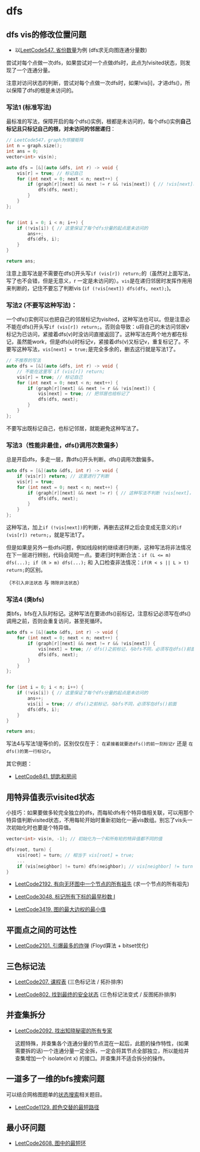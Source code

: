 # dfs

## dfs vis的修改位置问题

* 以[LeetCode547. 省份数量](https://leetcode.cn/problems/number-of-provinces/)为例 (dfs求无向图连通分量数)

尝试对每个点做一次dfs，如果尝试对一个点做dfs时，此点为!visited状态，则发现了一个连通分量。

注意对访问状态的判断，尝试对每个点做一次dfs时，如果!vis[i]，才进dfs()，所以保障了dfs的根是未访问的。

### 写法1 (标准写法)

最标准的写法，保障开启的每个dfs()实例，根都是未访问的，每个dfs()实例**自己标记且只标记自己的根，对未访问的邻居递归**：

```cpp
// LeetCode547，graph为邻接矩阵
int n = graph.size();
int ans = 0;
vector<int> vis(n);

auto dfs = [&](auto &dfs, int r) -> void {
    vis[r] = true; // 标记自己
    for (int next = 0; next < n; next++) {
        if (graph[r][next] && next != r && !vis[next]) { // !vis[next]才递归，这里可以不写 next != r 的判断
            dfs(dfs, next);
        }
    }
};


for (int i = 0; i < n; i++) {
    if (!vis[i]) { // 这里保证了每个dfs分量的起点是未访问的
        ans++;
        dfs(dfs, i);
    }
}

return ans;
```

注意上面写法是不需要在dfs()开头写`if (vis[r]) return;`的（虽然对上面写法，写了也不会错，但是无意义，r 一定是未访问的）。`vis`是在递归邻居时发挥作用用来判断的，记住不要忘了判断vis (`if (!vis[next]) dfs(dfs, next);`)。

### 写法2 (不要写这种写法)：

一个dfs()实例可以也把自己的邻居标记为visited，这种写法也可以。但是注意必不能在dfs()开头写`if (vis[r]) return;`。否则会导致：u将自己的未访问邻居v标记为已访问，紧接着dfs(v)时没访问直接返回了。这种写法在两个地方都在标记，虽然能work，但是dfs(u)时标记v，紧接着dfs(v)又标记v，重复标记了。不要写这种写法，`vis[next] = true;`是完全多余的，删去这行就是写法1了。

```cpp
// 不推荐的写法
auto dfs = [&](auto &dfs, int r) -> void {
    // 不能在这里写 if (vis[r]) return;
    vis[r] = true; // 标记自己
    for (int next = 0; next < n; next++) {
        if (graph[r][next] && next != r && !vis[next]) {
            vis[next] = true; // 把邻居也给标记了
            dfs(dfs, next);
        }
    }
};
```
不要写出既标记自己，也标记邻居，就能避免这种写法了。

### 写法3（性能非最佳，dfs()调用次数偏多）

总是开启dfs，多走一层，靠dfs()开头判断。dfs()调用次数偏多。

```cpp
auto dfs = [&](auto &dfs, int r) -> void {
    if (vis[r]) return; // 这里进行了判断
    vis[r] = true;
    for (int next = 0; next < n; next++) {
        if (graph[r][next] && next != r) { // 这种写法不判断 !vis[next]，直接进递归，靠递归开头判断
            dfs(dfs, next);
        }
    }
};
```

这种写法，加上`if (!vis[next])`的判断，再删去这样之后会变成无意义的`if (vis[r]) return;`，就是写法1了。

但是如果是另外一些dfs问题，例如线段树的继续递归判断，这种写法将非法情况在下一层进行辨别，代码会简短一点。要递归时判断合法：`if (L <= m) dfs(...); if (R > m) dfs(...);` 和 入口检查非法情况：`if(R < s || L > t) return;`的区别。

（`不引入非法状态` 与 `筛除非法状态`）

### 写法4 (类bfs)

类bfs，bfs在入队时标记。这种写法在要进dfs()前标记，注意标记必须写在dfs()调用之前，否则会重复访问，甚至死循环。

```cpp
auto dfs = [&](auto &dfs, int r) -> void {
    for (int next = 0; next < n; next++) {
        if (graph[r][next] && next != r && !vis[next]) {
            vis[next] = true; // dfs()之前标记，与bfs不同，必须写在dfs()前面
            dfs(dfs, next);
        }
    }
};


for (int i = 0; i < n; i++) {
    if (!vis[i]) { // 这里保证了每个dfs分量的起点是未访问的
        ans++;
        vis[i] = true; // dfs()之前标记，与bfs不同，必须写在dfs()前面
        dfs(dfs, i);
    }
}

return ans;
```

写法4与写法1是等价的，区别仅仅在于： `在紧接着就要进dfs()的前一刻标记r` 还是 `在dfs()的第一行标记r`。

其它例题：

* [LeetCode841. 钥匙和房间](https://leetcode.cn/problems/keys-and-rooms/)

## 用特异值表示visited状态
小技巧：如果要做多轮完全独立的dfs，而每轮dfs有个特异值相关联，可以用那个特异值判断visited状态，不用每轮开始时重新初始化一遍vis数组。别忘了vis头一次初始化时也要是个特异值。

```cpp
vector<int> vis(n, -1); // 初始化为一个和所有轮的特异值都不同的值

dfs(root, turn) {
    vis[root] = turn; // 相当于 vis[root] = true;
    ...
    if (vis[neighbor] != turn) dfs(neighbor); // vis[neighbor] != turn 相当于 !vis[neighbor]
}
```
* [LeetCode2192. 有向无环图中一个节点的所有祖先](https://leetcode.cn/problems/all-ancestors-of-a-node-in-a-directed-acyclic-graph/) (求一个节点的所有祖先)

* [LeetCode3048. 标记所有下标的最早秒数 I](https://leetcode.cn/problems/earliest-second-to-mark-indices-i/)

* [LeetCode3419. 图的最大边权的最小值](https://leetcode.cn/problems/minimize-the-maximum-edge-weight-of-graph/)

## 平面点之间的可达性
* [LeetCode2101. 引爆最多的炸弹](https://leetcode.cn/problems/detonate-the-maximum-bombs/) (Floyd算法 + bitset优化)

## 三色标记法

* [LeetCode207. 课程表](https://leetcode.cn/problems/course-schedule/) (三色标记法 / 拓扑排序)

* [LeetCode802. 找到最终的安全状态](https://leetcode.cn/problems/find-eventual-safe-states/) (三色标记法变式 / 反图拓扑排序)

## 并查集拆分

* [LeetCode2092. 找出知晓秘密的所有专家](https://leetcode.cn/problems/find-all-people-with-secret/)

    这题特殊，并查集各个连通分量的节点混在一起后，此题的操作特性，(如果需要拆的话)一个连通分量一定全拆，一定会将其节点全部独立，所以能给并查集增加一个 isolate(int x) 的接口。并查集并不适合拆分的操作。

## 一道多了一维的bfs搜索问题
可以结合网格图题单的[状态搜索](./网格图.md#状态搜索)相关题目。

* [LeetCode1129. 颜色交替的最短路径](https://leetcode.cn/problems/shortest-path-with-alternating-colors/)

## 最小环问题

* [LeetCode2608. 图中的最短环](https://leetcode.cn/problems/shortest-cycle-in-a-graph/)